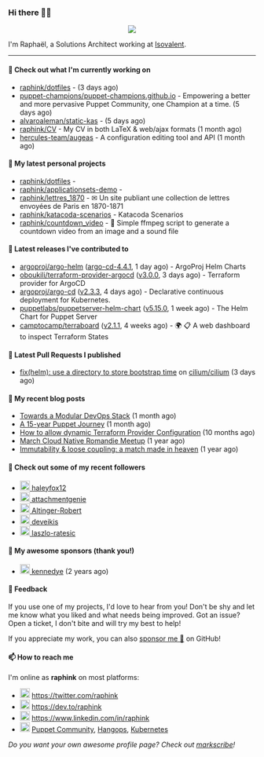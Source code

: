 ### Hi there 👋🏼


<p align="center">
  <a href="https://github.com/ryo-ma/github-profile-trophy"><img src="https://github-profile-trophy.vercel.app/?username=raphink&theme=darkhub&margin-w=15&margin-h=15&no-frame=true&column=5"/></a>
</p>


I'm Raphaël, a Solutions Architect working at [Isovalent](https://github.com/isovalent).

<hr />


#### 👷 Check out what I'm currently working on

- [raphink/dotfiles](https://github.com/raphink/dotfiles) -  (3 days ago)
- [puppet-champions/puppet-champions.github.io](https://github.com/puppet-champions/puppet-champions.github.io) - Empowering a better and more pervasive Puppet Community, one Champion at a time. (5 days ago)
- [alvaroaleman/static-kas](https://github.com/alvaroaleman/static-kas) -  (5 days ago)
- [raphink/CV](https://github.com/raphink/CV) - My CV in both LaTeX &amp; web/ajax formats (1 month ago)
- [hercules-team/augeas](https://github.com/hercules-team/augeas) - A configuration editing tool and API (1 month ago)

#### 🌱 My latest personal projects

- [raphink/dotfiles](https://github.com/raphink/dotfiles) - 
- [raphink/applicationsets-demo](https://github.com/raphink/applicationsets-demo) - 
- [raphink/lettres_1870](https://github.com/raphink/lettres_1870) - ✉ Un site publiant une collection de lettres envoyées de Paris en 1870-1871
- [raphink/katacoda-scenarios](https://github.com/raphink/katacoda-scenarios) - Katacoda Scenarios
- [raphink/countdown_video](https://github.com/raphink/countdown_video) - 🎥 Simple ffmpeg script to generate a countdown video from an image and a sound file

#### 🔭 Latest releases I've contributed to

- [argoproj/argo-helm](https://github.com/argoproj/argo-helm) ([argo-cd-4.4.1](https://github.com/argoproj/argo-helm/releases/tag/argo-cd-4.4.1), 1 day ago) - ArgoProj Helm Charts
- [oboukili/terraform-provider-argocd](https://github.com/oboukili/terraform-provider-argocd) ([v3.0.0](https://github.com/oboukili/terraform-provider-argocd/releases/tag/v3.0.0), 3 days ago) - Terraform provider for ArgoCD 
- [argoproj/argo-cd](https://github.com/argoproj/argo-cd) ([v2.3.3](https://github.com/argoproj/argo-cd/releases/tag/v2.3.3), 4 days ago) - Declarative continuous deployment for Kubernetes.
- [puppetlabs/puppetserver-helm-chart](https://github.com/puppetlabs/puppetserver-helm-chart) ([v5.15.0](https://github.com/puppetlabs/puppetserver-helm-chart/releases/tag/v5.15.0), 1 week ago) -  The Helm Chart for Puppet Server
- [camptocamp/terraboard](https://github.com/camptocamp/terraboard) ([v2.1.1](https://github.com/camptocamp/terraboard/releases/tag/v2.1.1), 4 weeks ago) - :earth_africa: :clipboard:  A web dashboard to inspect Terraform States 

#### 🔨 Latest Pull Requests I published

- [fix(helm): use a directory to store bootstrap time](https://github.com/cilium/cilium/pull/19286) on [cilium/cilium](https://github.com/cilium/cilium) (3 days ago)

#### 📜 My recent blog posts

- [Towards a Modular DevOps Stack](https://dev.to/camptocamp-ops/towards-a-modular-devops-stack-257c) (1 month ago)
- [A 15-year Puppet Journey](https://dev.to/raphink/a-15-year-puppet-journey-4o39) (1 month ago)
- [How to allow dynamic Terraform Provider Configuration](https://dev.to/camptocamp-ops/how-to-allow-dynamic-terraform-provider-configuration-20ik) (10 months ago)
- [March Cloud Native Romandie Meetup](https://dev.to/camptocamp-ops/march-cloud-native-romandie-meetup-o2f) (1 year ago)
- [Immutability &amp; loose coupling: a match made in heaven](https://dev.to/camptocamp-ops/immutability-loose-coupling-a-match-made-in-heaven-37kl) (1 year ago)

#### 👥 Check out some of my recent followers

- [<img src="https://avatars.githubusercontent.com/u/92455821?u=84759154eb20acdc1a467b3e2e62f96b5a872e34&amp;v=4" height="20"/> haleyfox12](https://github.com/haleyfox12)
- [<img src="https://avatars.githubusercontent.com/u/163633?v=4" height="20"/> attachmentgenie](https://github.com/attachmentgenie)
- [<img src="https://avatars.githubusercontent.com/u/98240928?v=4" height="20"/> Altinger-Robert](https://github.com/Altinger-Robert)
- [<img src="https://avatars.githubusercontent.com/u/89140750?v=4" height="20"/> deveikis](https://github.com/deveikis)
- [<img src="https://avatars.githubusercontent.com/u/88006245?u=fc974d18d3c51d19ad5a0e9731e30591d725142e&amp;v=4" height="20"/> laszlo-ratesic](https://github.com/laszlo-ratesic)


#### 💚 My awesome sponsors (thank you!)

- [<img src="https://avatars.githubusercontent.com/u/1110127?v=4" height="20"/> kennedye](https://github.com/kennedye) (2 years ago)


#### 💬 Feedback

If you use one of my projects, I'd love to hear from you!
Don't be shy and let me know what you liked and what needs being improved.
Got an issue? Open a ticket, I don't bite and will try my best to help!

If you appreciate my work, you can also [sponsor me 💚](https://github.com/sponsors/raphink) on GitHub!


#### 📫 How to reach me

I'm online as **raphink** on most platforms:

- <img src="https://raw.githubusercontent.com/FortAwesome/Font-Awesome/master/svgs/brands/twitter.svg" width="20" alt="Twitter" /> https://twitter.com/raphink
- <img src="https://raw.githubusercontent.com/FortAwesome/Font-Awesome/master/svgs/brands/dev.svg" width="20" alt="Blog" /> https://dev.to/raphink
- <img src="https://raw.githubusercontent.com/FortAwesome/Font-Awesome/master/svgs/brands/linkedin.svg" width="20" alt="LinkedIn" /> https://www.linkedin.com/in/raphink
- <img src="https://raw.githubusercontent.com/FortAwesome/Font-Awesome/master/svgs/brands/slack.svg" width="20" alt="Slack" /> [Puppet Community](https://slack.puppet.com/), [Hangops](https://signup.hangops.com/), [Kubernetes](https://slack.k8s.io/)

*Do you want your own awesome profile page? Check out [markscribe](https://github.com/muesli/markscribe)!*
